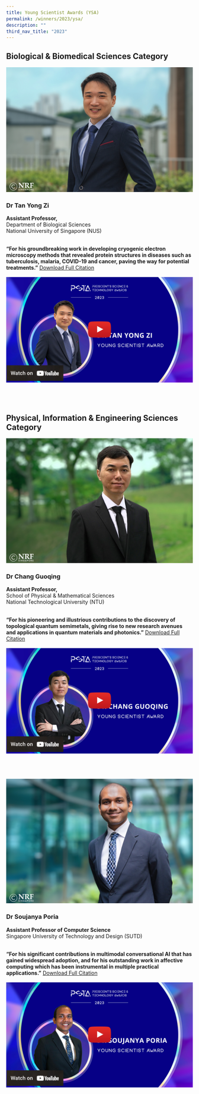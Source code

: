 ```yaml
---
title: Young Scientist Awards (YSA)
permalink: /winners/2023/ysa/
description: ""
third_nav_title: "2023"
---
```

## Biological &amp; Biomedical Sciences Category

![Dr Tan Yong Zi](/images/Winners/2023/2023-ysa-tyz.jpg)
### **Dr Tan Yong Zi**

<b>Assistant Professor,</b><br>
Department of Biological Sciences<br>
National University of Singapore (NUS)<br><br>

**“For his groundbreaking work in developing cryogenic electron microscopy methods that revealed protein structures in diseases such as tuberculosis, malaria, COVID-19 and cancer, paving the way for potential treatments.”**
[Download Full Citation](/files/Citations/2023/2023-ysa-citation-dr-tan-yong-zi.pdf)
<br><br>
![2023 YSA Dr Tan Yong Zi](/images/Video%20Thumbnails/youtube-2023-tumb-mockup-tyz.jpg)
<br><br>
<br><br>
## Physical, Information &amp; Engineering Sciences Category
![Dr Chang Guoqing](/images/Winners/2023/2023-ysa-cg.jpg)
### **Dr Chang Guoqing** 


<b>Assistant Professor,</b><br>
School of Physical &amp; Mathematical Sciences<br>
National Technological University (NTU)<br><br>

**“For his pioneering and illustrious contributions to the discovery of topological quantum semimetals, giving rise to new research avenues and applications in quantum materials and photonics.”**
[Download Full Citation](/files/Citations/2023/2023-ysa-citation-dr-chang-guoqing.pdf)
<br><br>
![2023 YSA Dr Chang Guoqing](/images/Video%20Thumbnails/youtube-2023-tumb-mockup-cg.jpg)
<br><br>

<br><br>
![Dr Soujanya Poria](/images/Winners/2023/2023-ysa-sp.jpg)
### **Dr Soujanya Poria**

<b>Assistant Professor of Computer Science</b><br>
Singapore University of Technology and Design (SUTD)<br><br>

**“For his significant contributions in multimodal conversational AI that has gained widespread adoption, and for his outstanding work in affective computing which has been instrumental in multiple practical applications.”**
[Download Full Citation](/files/Citations/2023/2023-ysa-citation-dr-soujanya-poria.pdf)
<br><br>
![2023 YSA Dr Soujanya Poria](/images/Video%20Thumbnails/youtube-2023-tumb-mockup-sp.jpg)
<br><br>